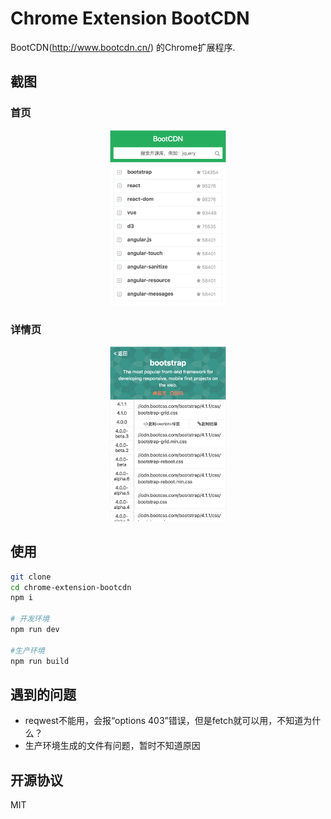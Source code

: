 # Chrome Extension BootCDN

BootCDN(http://www.bootcdn.cn/) 的Chrome扩展程序.

## 截图

### 首页

<div align="center">
<img src="./images/home.png" height="280"/>
</div>


### 详情页

<div align="center">
<img src="./images/detail.png" height="280"/>
</div>


## 使用

```bash
git clone 
cd chrome-extension-bootcdn
npm i

# 开发环境
npm run dev

#生产环境
npm run build
```

## 遇到的问题

* reqwest不能用，会报“options 403”错误，但是fetch就可以用，不知道为什么？
* 生产环境生成的文件有问题，暂时不知道原因

## 开源协议

MIT